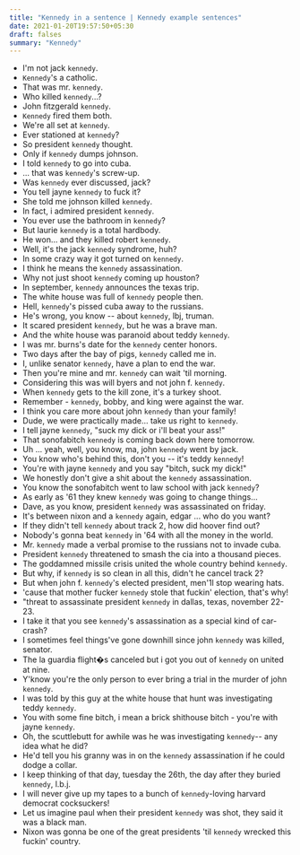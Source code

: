 ```yaml
---
title: "Kennedy in a sentence | Kennedy example sentences"
date: 2021-01-20T19:57:50+05:30
draft: falses
summary: "Kennedy"
---
```

- I'm not jack `kennedy`.
- `Kennedy`'s a catholic.
- That was mr. `kennedy`.
- Who killed `kennedy`...?
- John fitzgerald `kennedy`.
- `Kennedy` fired them both.
- We're all set at `kennedy`.
- Ever stationed at `kennedy`?
- So president `kennedy` thought.
- Only if `kennedy` dumps johnson.
- I told `kennedy` to go into cuba.
- ... that was `kennedy`'s screw-up.
- Was `kennedy` ever discussed, jack?
- You tell jayne `kennedy` to fuck it?
- She told me johnson killed `kennedy`.
- In fact, i admired president `kennedy`.
- You ever use the bathroom in `kennedy`?
- But laurie `kennedy` is a total hardbody.
- He won... and they killed robert `kennedy`.
- Well, it's the jack `kennedy` syndrome, huh?
- In some crazy way it got turned on `kennedy`.
- I think he means the `kennedy` assassination.
- Why not just shoot `kennedy` coming up houston?
- In september, `kennedy` announces the texas trip.
- The white house was full of `kennedy` people then.
- Hell, `kennedy`'s pissed cuba away to the russians.
- He's wrong, you know -- about `kennedy`, lbj, truman.
- It scared president `kennedy`, but he was a brave man.
- And the white house was paranoid about teddy `kennedy`.
- I was mr. burns's date for the `kennedy` center honors.
- Two days after the bay of pigs, `kennedy` called me in.
- I, unlike senator `kennedy`, have a plan to end the war.
- Then you're mine and mr. `kennedy` can wait 'til morning.
- Considering this was will byers and not john f. `kennedy`.
- When `kennedy` gets to the kill zone, it's a turkey shoot.
- Remember - `kennedy`, bobby, and king were against the war.
- I think you care more about john `kennedy` than your family!
- Dude, we were practically made... take us right to `kennedy`.
- I tell jayne `kennedy`, "suck my dick or i'll beat your ass!"
- That sonofabitch `kennedy` is coming back down here tomorrow.
- Uh ... yeah, well, you know, ma, john `kennedy` went by jack.
- You know who's behind this, don't you -- it's teddy `kennedy`!
- You're with jayne `kennedy` and you say "bitch, suck my dick!"
- We honestly don't give a shit about the `kennedy` assassination.
- You know the sonofabitch went to law school with jack `kennedy`?
- As early as '61 they knew `kennedy` was going to change things...
- Dave, as you know, president `kennedy` was assassinated on friday.
- It's between nixon and a `kennedy` again, edgar ... who do you want?
- If they didn't tell `kennedy` about track 2, how did hoover find out?
- Nobody's gonna beat `kennedy` in '64 with all the money in the world.
- Mr. `kennedy` made a verbal promise to the russians not to invade cuba.
- President `kennedy` threatened to smash the cia into a thousand pieces.
- The goddamned missile crisis united the whole country behind `kennedy`.
- But why, if `kennedy` is so clean in all this, didn't he cancel track 2?
- But when john f. `kennedy`'s elected president, men'1l stop wearing hats.
- 'cause that mother fucker `kennedy` stole that fuckin' election, that's why!
- "threat to assassinate president `kennedy` in dallas, texas, november 22-23.
- I take it that you see `kennedy`'s assassination as a special kind of car-crash?
- I sometimes feel things've gone downhill since john `kennedy` was killed, senator.
- The la guardia flight�s canceled but i got you out of `kennedy` on united at nine.
- Y'know you're the only person to ever bring a trial in the murder of john `kennedy`.
- I was told by this guy at the white house that hunt was investigating teddy `kennedy`.
- You with some fine bitch, i mean a brick shithouse bitch - you're with jayne `kennedy`.
- Oh, the scuttlebutt for awhile was he was investigating `kennedy`-- any idea what he did?
- He'd tell you his granny was in on the `kennedy` assassination if he could dodge a collar.
- I keep thinking of that day, tuesday the 26th, the day after they buried `kennedy`, l.b.j.
- I will never give up my tapes to a bunch of `kennedy`-loving harvard democrat cocksuckers!
- Let us imagine paul when their president `kennedy` was shot, they said it was a black man.
- Nixon was gonna be one of the great presidents 'til `kennedy` wrecked this fuckin' country.
                 
